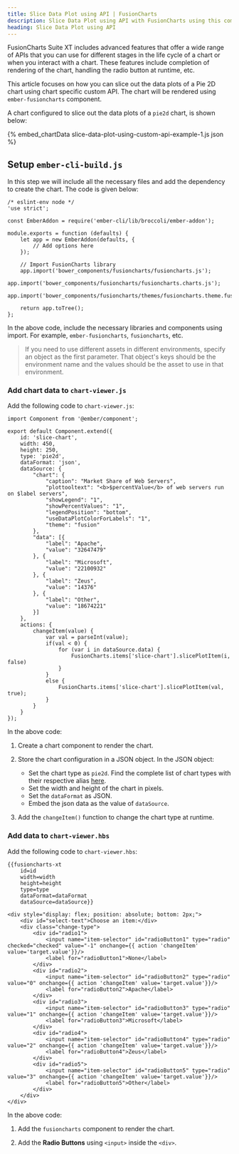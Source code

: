 ```yaml
---
title: Slice Data Plot using API | FusionCharts
description: Slice Data Plot using API with FusionCharts using this comprehensive guide. Create visually appealing applications effortlessly. Visit our website now.
heading: Slice Data Plot using API
---
```


FusionCharts Suite XT includes advanced features that offer a wide range of APIs that you can use for different stages in the life cycle of a chart or when you interact with a chart. These features include completion of rendering of the chart, handling the radio button at runtime, etc.

This article focuses on how you can slice out the data plots of a Pie 2D chart using chart specific custom API. The chart will be rendered using `ember-fusioncharts` component. 

A chart configured to slice out the data plots of a `pie2d` chart, is shown below:

{% embed_chartData slice-data-plot-using-custom-api-example-1.js json %}

## Setup `ember-cli-build.js`

In this step we will include all the necessary files and add the dependency to create the chart. The code is given below:

```
/* eslint-env node */
'use strict';

const EmberAddon = require('ember-cli/lib/broccoli/ember-addon');

module.exports = function (defaults) {
    let app = new EmberAddon(defaults, {
        // Add options here
    });

    // Import FusionCharts library
    app.import('bower_components/fusioncharts/fusioncharts.js');
    app.import('bower_components/fusioncharts/fusioncharts.charts.js');        
    app.import('bower_components/fusioncharts/themes/fusioncharts.theme.fusion.js');    

    return app.toTree();
};
```

In the above code, include the necessary libraries and components using import. For example, `ember-fusioncharts`, `fusioncharts`, etc.

> If you need to use different assets in different environments, specify an object as the first parameter. That object's keys should be the environment name and the values should be the asset to use in that environment.

### Add chart data to `chart-viewer.js`

Add the following code to `chart-viewer.js`:

```
import Component from '@ember/component';

export default Component.extend({    
    id: 'slice-chart',    
    width: 450,
    height: 250,
    type: 'pie2d',
    dataFormat: 'json',
    dataSource: {
        "chart": {
            "caption": "Market Share of Web Servers",
            "plottooltext": "<b>$percentValue</b> of web servers run on $label servers",
            "showLegend": "1",
            "showPercentValues": "1",
            "legendPosition": "bottom",
            "useDataPlotColorForLabels": "1",
            "theme": "fusion"
        },
        "data": [{
            "label": "Apache",
            "value": "32647479"
        }, {
            "label": "Microsoft",
            "value": "22100932"
        }, {
            "label": "Zeus",
            "value": "14376"
        }, {
            "label": "Other",
            "value": "18674221"
        }]
    },
    actions: {
        changeItem(value) {
            var val = parseInt(value);
            if(val < 0) {
                for (var i in dataSource.data) {
                    FusionCharts.items['slice-chart'].slicePlotItem(i, false)
                }
            }
            else {
                FusionCharts.items['slice-chart'].slicePlotItem(val, true);
            }
        }        
    }
});
```

In the above code:

1. Create a chart component to render the chart.

2. Store the chart configuration in a JSON object. In the JSON object:
    * Set the chart type as `pie2d`. Find the complete list of chart types with their respective alias [here](https://www.fusioncharts.com/dev/chart-guide/list-of-charts).
    * Set the width and height of the chart in pixels. 
    * Set the `dataFormat` as JSON.
    * Embed the json data as the value of `dataSource`.

3. Add the `changeItem()` function to change the chart type at runtime.

### Add data to `chart-viewer.hbs`

Add the following code to `chart-viewer.hbs`:

```
{{fusioncharts-xt
    id=id
    width=width
    height=height
    type=type
    dataFormat=dataFormat
    dataSource=dataSource}}

<div style="display: flex; position: absolute; bottom: 2px;">
    <div id="select-text">Choose an item:</div>
    <div class="change-type">
        <div id="radio1">
            <input name="item-selector" id="radioButton1" type="radio" checked="checked" value="-1" onchange={{ action 'changeItem' value='target.value'}}/>
            <label for="radioButton1">None</label>
        </div>
        <div id="radio2">
            <input name="item-selector" id="radioButton2" type="radio" value="0" onchange={{ action 'changeItem' value='target.value'}}/>
            <label for="radioButton2">Apache</label>
        </div>
        <div id="radio3">
            <input name="item-selector" id="radioButton3" type="radio" value="1" onchange={{ action 'changeItem' value='target.value'}}/>
            <label for="radioButton3">Microsoft</label>
        </div>
        <div id="radio4">
            <input name="item-selector" id="radioButton4" type="radio" value="2" onchange={{ action 'changeItem' value='target.value'}}/>
            <label for="radioButton4">Zeus</label>
        </div>
        <div id="radio5">
            <input name="item-selector" id="radioButton5" type="radio" value="3" onchange={{ action 'changeItem' value='target.value'}}/>
            <label for="radioButton5">Other</label>
        </div>
    </div>
</div>
```

In the above code:

1. Add the `fusioncharts` component to render the chart.

2. Add the **Radio Buttons** using `<input>` inside the `<div>`.

